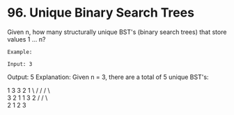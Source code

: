 # 96. Unique Binary Search Trees

Given n, how many structurally unique BST's (binary search
        trees) that store values 1 ... n?

    Example:

    Input: 3
Output: 5
Explanation:
Given n = 3, there are a total of 5 unique BST's:

   1         3     3      2      1
    \       /     /      / \      \
     3     2     1      1   3      2
    /     /       \                 \
   2     1         2                 3